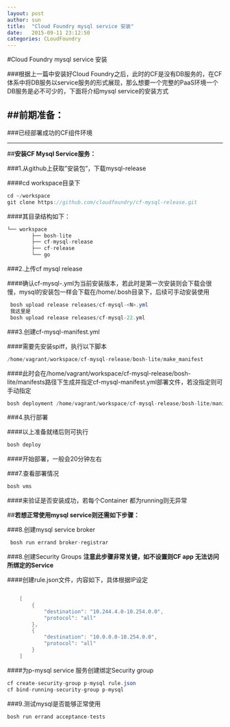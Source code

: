 ```yaml
---
layout: post
author: sun
title:  "Cloud Foundry mysql service 安装"
date:   2015-09-11 23:12:50
categories: CLoudFoundry
---
```


#Cloud  Foundry mysql service 安装

###根据上一篇中安装好Cloud Foundry之后，此时的CF是没有DB服务的，在CF体系中将DB服务以service服务的形式展现，那么想要一个完整的PaaS环境一个DB服务是必不可少的，下面将介绍mysql service的安装方式

##**前期准备：**
----------

###已经部署成功的CF组件环境

----------

##**安装CF Mysql Service服务：**

###1.从github上获取”安装包”，下载mysql-release

####cd workspace目录下

~~~java shell
cd ~/workspace
git clone https://github.com/cloudfoundry/cf-mysql-release.git
~~~

####其目录结构如下：
~~~java
└── workspace
	    ├── bosh-lite
	    ├── cf-mysql-release
	    ├── cf-release
	    └── go
~~~

###2.上传cf mysql release

####确认cf-mysql-<N>.yml为当前安装版本，若此时是第一次安装则会下载会很慢，mysql的安装包一样会下载在/home/.bosh目录下，后续可手动安装使用

~~~java
 bosh upload release releases/cf-mysql-<N>.yml
 我这里是
 bosh upload release releases/cf-mysql-22.yml
~~~

###3.创建cf-mysql-manifest.yml

####需要先安装spiff，执行以下脚本

~~~java shell
/home/vagrant/workspace/cf-mysql-release/bosh-lite/make_manifest
~~~

####此时会在/home/vagrant/workspace/cf-mysql-release/bosh-lite/manifests路径下生成并指定cf-mysql-manifest.yml部署文件，若没指定则可手动指定

~~~java shell
bosh deployment /home/vagrant/workspace/cf-mysql-release/bosh-lite/manifests/cf-mysql-manifest.yml
~~~

###4.执行部署

####以上准备就绪后则可执行

~~~java shell
bosh deploy 
~~~

####开始部署，一般会20分钟左右

###7.查看部署情况

~~~java shell
bosh vms 
~~~

####来验证是否安装成功，若每个Container 都为running则无异常

##**若想正常使用mysql service则还需如下步骤：**

###8.创建mysql service  broker

~~~java shell
 bosh run errand broker-registrar 
~~~

###8.创建Security Groups **注意此步骤非常关键，如不设置则CF app 无法访问所绑定的Service**

####创建rule.json文件，内容如下，具体根据IP设定

~~~java shell

	[
		{
			"destination": "10.244.4.0-10.254.0.0",
			"protocol": "all"
		},
		{
			"destination": "10.0.0.0-10.254.0.0",
			"protocol": "all"
		}
	]

~~~

####为p-mysql service 服务创建绑定Security group

~~~java shell
cf create-security-group p-mysql rule.json
cf bind-running-security-group p-mysql 
~~~

###9.测试mysql是否能够正常使用

~~~java shell
bosh run errand acceptance-tests 
~~~